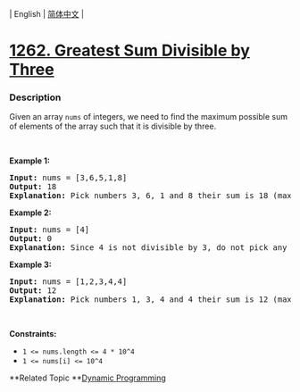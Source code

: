 | English | [简体中文](README.md) |

# [1262. Greatest Sum Divisible by Three](https://leetcode-cn.com/problems/greatest-sum-divisible-by-three)
 ### Description
<p>Given an array&nbsp;<code>nums</code>&nbsp;of integers, we need to find the maximum possible sum of elements of the array such that it is divisible by three.</p>

<ol>
</ol>

<p>&nbsp;</p>
<p><strong>Example 1:</strong></p>

<pre>
<strong>Input:</strong> nums = [3,6,5,1,8]
<strong>Output:</strong> 18
<strong>Explanation:</strong> Pick numbers 3, 6, 1 and 8 their sum is 18 (maximum sum divisible by 3).</pre>

<p><strong>Example 2:</strong></p>

<pre>
<strong>Input:</strong> nums = [4]
<strong>Output:</strong> 0
<strong>Explanation:</strong> Since 4 is not divisible by 3, do not pick any number.
</pre>

<p><strong>Example 3:</strong></p>

<pre>
<strong>Input:</strong> nums = [1,2,3,4,4]
<strong>Output:</strong> 12
<strong>Explanation:</strong> Pick numbers 1, 3, 4 and 4 their sum is 12 (maximum sum divisible by 3).
</pre>

<p>&nbsp;</p>
<p><strong>Constraints:</strong></p>

<ul>
	<li><code>1 &lt;= nums.length &lt;= 4 * 10^4</code></li>
	<li><code>1 &lt;= nums[i] &lt;= 10^4</code></li>
</ul>

**Related Topic	**[Dynamic Programming](https://leetcode-cn.com/tag/dynamic-programming) 